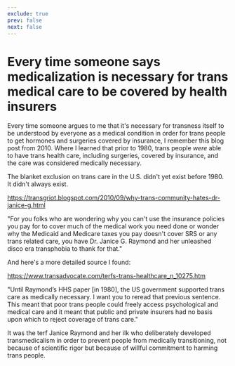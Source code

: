 ```yaml
---
exclude: true
prev: false
next: false
---
```

# Every time someone says medicalization is necessary for trans medical care to be covered by health insurers

Every time someone argues to me that it's necessary for transness itself to be understood by everyone as a medical condition in order for trans people to get hormones and surgeries covered by insurance, I remember this blog post from 2010. Where I learned that prior to 1980, trans people *were* able to have trans health care, including surgeries, covered by insurance, and the care was considered medically necessary.

The blanket exclusion on trans care in the U.S. didn't yet exist before 1980. It didn't always exist.

https://transgriot.blogspot.com/2010/09/why-trans-community-hates-dr-janice-g.html

"For you folks who are wondering why you can't use the insurance policies you pay for to cover much of the medical work you need done or wonder why the Medicaid and Medicare taxes you pay doesn't cover SRS or any trans related care, you have Dr. Janice G. Raymond and her unleashed disco era transphobia to thank for that."

And here's a more detailed source I found:

https://www.transadvocate.com/terfs-trans-healthcare_n_10275.htm

"Until Raymond’s HHS paper [in 1980], the US government supported trans care as medically necessary. I want you to reread that previous sentence. This meant that poor trans people could freely access psychological and medical care and it meant that public and private insurers had no basis upon which to reject coverage of trans care."

It was the terf Janice Raymond and her ilk who deliberately developed transmedicalism in order to prevent people from medically transitioning, not because of scientific rigor but because of willful commitment to harming trans people.
